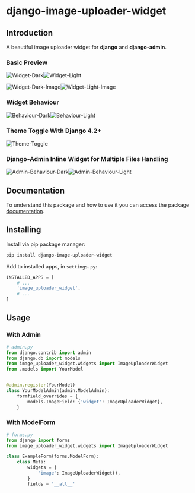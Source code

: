 # django-image-uploader-widget

## Introduction

A beautiful image uploader widget for **django** and **django-admin**.

### Basic Preview

![Widget-Dark](https://raw.githubusercontent.com/inventare/django-image-uploader-widget/main/docs/static/img/widget_dark.png#gh-dark-mode-only)![Widget-Light](https://raw.githubusercontent.com/inventare/django-image-uploader-widget/main/docs/static/img/widget_light.png#gh-light-mode-only)

![Widget-Dark-Image](https://raw.githubusercontent.com/inventare/django-image-uploader-widget/main/docs/static/img/widget_dark_image.png#gh-dark-mode-only)![Widget-Light-Image](https://raw.githubusercontent.com/inventare/django-image-uploader-widget/main/docs/static/img/widget_light_image.png#gh-light-mode-only)

### Widget Behaviour

![Behaviour-Dark](https://raw.githubusercontent.com/inventare/django-image-uploader-widget/main/docs/static/img/behaviour_dark.gif#gh-dark-mode-only)![Behaviour-Light](https://raw.githubusercontent.com/inventare/django-image-uploader-widget/main/docs/static/img/behaviour_light.gif#gh-light-mode-only)

### Theme Toggle With Django 4.2+

![Theme-Toggle](https://raw.githubusercontent.com/inventare/django-image-uploader-widget/main/docs/static/img/behaviour_theme_toggle.gif)

### Django-Admin Inline Widget for Multiple Files Handling

![Admin-Behaviour-Dark](https://raw.githubusercontent.com/inventare/django-image-uploader-widget/main/docs/static/img/behaviour_inline_dark.gif#gh-dark-mode-only)![Admin-Behaviour-Light](https://raw.githubusercontent.com/inventare/django-image-uploader-widget/main/docs/static/img/behaviour_inline_light.gif#gh-light-mode-only)

## Documentation

To understand this package and how to use it you can access the package [documentation](https://inventare.github.io/django-image-uploader-widget/).

## Installing

Install via pip package manager:

```bash
pip install django-image-uploader-widget
```

Add to installed apps, in `settings.py`:

```python
INSTALLED_APPS = [
    # ...
    'image_uploader_widget',
    # ...
]
```

##  Usage

### With Admin

```python
# admin.py
from django.contrib import admin
from django.db import models
from image_uploader_widget.widgets import ImageUploaderWidget
from .models import YourModel


@admin.register(YourModel)
class YourModelAdmin(admin.ModelAdmin):
    formfield_overrides = {
        models.ImageField: {'widget': ImageUploaderWidget},
    }
```

### With ModelForm

```python
# forms.py
from django import forms
from image_uploader_widget.widgets import ImageUploaderWidget

class ExampleForm(forms.ModelForm):
    class Meta:
        widgets = {
            'image': ImageUploaderWidget(),
        }
        fields = '__all__'
```
